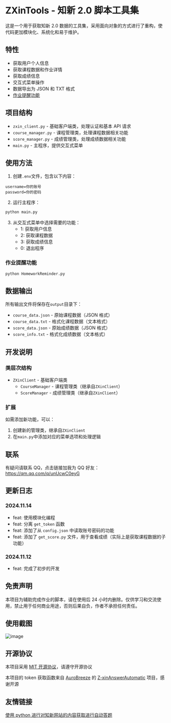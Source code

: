 # ZXinTools - 知新 2.0 脚本工具集

这是一个用于获取知新 2.0 数据的工具集，采用面向对象的方式进行了重构，使代码更加模块化、系统化和易于维护。

## 特性

- 获取用户个人信息
- 获取课程数据和作业详情
- 获取成绩信息
- 交互式菜单操作
- 数据导出为 JSON 和 TXT 格式
- [作业提醒功能](https://github.com/W1ndys/ZXinTools/blob/main/HomeworkReminder.py)

## 项目结构

- `zxin_client.py` - 基础客户端类，处理认证和基本 API 请求
- `course_manager.py` - 课程管理类，处理课程数据相关功能
- `score_manager.py` - 成绩管理类，处理成绩数据相关功能
- `main.py` - 主程序，提供交互式菜单

## 使用方法

1. 创建`.env`文件，包含以下内容：

```
username=你的账号
password=你的密码
```

2. 运行主程序：

```bash
python main.py
```

3. 从交互式菜单中选择需要的功能：
   - 1: 获取用户信息
   - 2: 获取课程数据
   - 3: 获取成绩信息
   - 0: 退出程序

### 作业提醒功能

```bash
python HomeworkReminder.py
```

## 数据输出

所有输出文件将保存在`output`目录下：

- `course_data.json` - 原始课程数据（JSON 格式）
- `course_data.txt` - 格式化课程数据（文本格式）
- `score_data.json` - 原始成绩数据（JSON 格式）
- `score_info.txt` - 格式化成绩数据（文本格式）

## 开发说明

### 类层次结构

- `ZXinClient` - 基础客户端类
  - `CourseManager` - 课程管理类（继承自`ZXinClient`）
  - `ScoreManager` - 成绩管理类（继承自`ZXinClient`）

### 扩展

如需添加新功能，可以：

1. 创建新的管理类，继承自`ZXinClient`
2. 在`main.py`中添加对应的菜单选项和处理逻辑

## 联系

有疑问请联系 QQ，点击链接加我为 QQ 好友：https://qm.qq.com/q/unUcwC0eyG

## 更新日志

### 2024.11.14

- feat: 使用模块化编程
- feat: 分离 `get_token` 函数
- feat: 添加了从 `config.json` 中读取账号密码的功能
- feat: 添加了 `get_score.py` 文件，用于查看成绩（实际上是获取课程数据的子功能）

### 2024.11.12

- feat: 完成了初步的开发

## 免责声明

本项目为辅助完成作业的脚本，请在使用后 24 小时内删除。仅供学习和交流使用，禁止用于任何商业用途，否则后果自负，作者不承担任何责任。

## 使用截图

![image](https://github.com/user-attachments/assets/7b503fab-9ac3-4c17-8f07-391338c04b5a)

## 开源协议

本项目采用 [MIT 开源协议](LICENSE)，请遵守开源协议

本项目的 token 获取函数来自 [AuroBreeze](https://github.com/AuroBreeze) 的 [Z-xinAnswerAutomatic](https://github.com/AuroBreeze/Z-xinAnswerAutomatic) 项目，感谢开源

## 友情链接

[使用 python 进行对知新网站的内容获取进行自动答题](https://github.com/AuroBreeze/Z-xinAnswerAutomatic)
